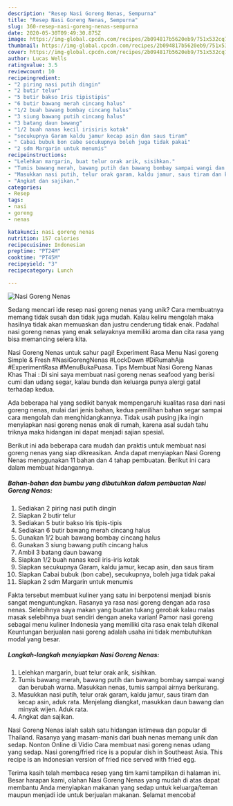 ```yaml
---
description: "Resep Nasi Goreng Nenas, Sempurna"
title: "Resep Nasi Goreng Nenas, Sempurna"
slug: 360-resep-nasi-goreng-nenas-sempurna
date: 2020-05-30T09:49:30.875Z
image: https://img-global.cpcdn.com/recipes/2b094817b5620eb9/751x532cq70/nasi-goreng-nenas-foto-resep-utama.jpg
thumbnail: https://img-global.cpcdn.com/recipes/2b094817b5620eb9/751x532cq70/nasi-goreng-nenas-foto-resep-utama.jpg
cover: https://img-global.cpcdn.com/recipes/2b094817b5620eb9/751x532cq70/nasi-goreng-nenas-foto-resep-utama.jpg
author: Lucas Wells
ratingvalue: 3.5
reviewcount: 10
recipeingredient:
- "2 piring nasi putih dingin"
- "2 butir telur"
- "5 butir bakso Iris tipistipis"
- "6 butir bawang merah cincang halus"
- "1/2 buah bawang bombay cincang halus"
- "3 siung bawang putih cincang halus"
- "3 batang daun bawang"
- "1/2 buah nanas kecil irisiris kotak"
- "secukupnya Garam kaldu jamur kecap asin dan saus tiram"
- " Cabai bubuk bon cabe secukupnya boleh juga tidak pakai"
- "2 sdm Margarin untuk menumis"
recipeinstructions:
- "Lelehkan margarin, buat telur orak arik, sisihkan."
- "Tumis bawang merah, bawang putih dan bawang bombay sampai wangi dan berubah warna. Masukkan nenas, tumis sampai airnya berkurang."
- "Masukkan nasi putih, telur orak garam, kaldu jamur, saus tiram dan kecap asin, aduk rata. Menjelang diangkat, masukkan daun bawang dan minyak wijen. Aduk rata."
- "Angkat dan sajikan."
categories:
- Resep
tags:
- nasi
- goreng
- nenas

katakunci: nasi goreng nenas 
nutrition: 157 calories
recipecuisine: Indonesian
preptime: "PT24M"
cooktime: "PT45M"
recipeyield: "3"
recipecategory: Lunch

---
```



![Nasi Goreng Nenas](https://img-global.cpcdn.com/recipes/2b094817b5620eb9/751x532cq70/nasi-goreng-nenas-foto-resep-utama.jpg)

Sedang mencari ide resep nasi goreng nenas yang unik? Cara membuatnya memang tidak susah dan tidak juga mudah. Kalau keliru mengolah maka hasilnya tidak akan memuaskan dan justru cenderung tidak enak. Padahal nasi goreng nenas yang enak selayaknya memiliki aroma dan cita rasa yang bisa memancing selera kita.

Nasi Goreng Nenas untuk sahur pagi! Experiment Rasa Menu Nasi goreng Simple &amp; Fresh #NasiGorengNenas #LockDown #DiRumahAja #ExperimentRasa #MenuBukaPuasa. Tips Membuat Nasi Goreng Nanas Khas Thai : Di sini saya membuat nasi goreng nenas seafood yang berisi cumi dan udang segar, kalau bunda dan keluarga punya alergi gatal terhadap kedua.

Ada beberapa hal yang sedikit banyak mempengaruhi kualitas rasa dari nasi goreng nenas, mulai dari jenis bahan, kedua pemilihan bahan segar sampai cara mengolah dan menghidangkannya. Tidak usah pusing jika ingin menyiapkan nasi goreng nenas enak di rumah, karena asal sudah tahu triknya maka hidangan ini dapat menjadi sajian spesial.


Berikut ini ada beberapa cara mudah dan praktis untuk membuat nasi goreng nenas yang siap dikreasikan. Anda dapat menyiapkan Nasi Goreng Nenas menggunakan 11 bahan dan 4 tahap pembuatan. Berikut ini cara dalam membuat hidangannya.

<!--inarticleads1-->

##### Bahan-bahan dan bumbu yang dibutuhkan dalam pembuatan Nasi Goreng Nenas:

1. Sediakan 2 piring nasi putih dingin
1. Siapkan 2 butir telur
1. Sediakan 5 butir bakso Iris tipis-tipis
1. Sediakan 6 butir bawang merah cincang halus
1. Gunakan 1/2 buah bawang bombay cincang halus
1. Gunakan 3 siung bawang putih cincang halus
1. Ambil 3 batang daun bawang
1. Siapkan 1/2 buah nanas kecil iris-iris kotak
1. Siapkan secukupnya Garam, kaldu jamur, kecap asin, dan saus tiram
1. Siapkan  Cabai bubuk (bon cabe), secukupnya, boleh juga tidak pakai
1. Siapkan 2 sdm Margarin untuk menumis


Fakta tersebut membuat kuliner yang satu ini berpotensi menjadi bisnis sangat menguntungkan. Rasanya ya rasa nasi goreng dengan ada rasa nenas. Selebihnya saya makan yang buatan tukang gerobak kalau malas masak selebihnya buat sendiri dengan aneka varian! Pamor nasi goreng sebagai menu kuliner Indonesia yang memiliki cita rasa enak telah dikenal Keuntungan berjualan nasi goreng adalah usaha ini tidak membutuhkan modal yang besar. 

<!--inarticleads2-->

##### Langkah-langkah menyiapkan Nasi Goreng Nenas:

1. Lelehkan margarin, buat telur orak arik, sisihkan.
1. Tumis bawang merah, bawang putih dan bawang bombay sampai wangi dan berubah warna. Masukkan nenas, tumis sampai airnya berkurang.
1. Masukkan nasi putih, telur orak garam, kaldu jamur, saus tiram dan kecap asin, aduk rata. Menjelang diangkat, masukkan daun bawang dan minyak wijen. Aduk rata.
1. Angkat dan sajikan.


Nasi Goreng Nenas ialah salah satu hidangan istimewa dan popular di Thailand. Rasanya yang masam-manis dari buah nenas memang unik dan sedap. Nonton Online di Vidio Cara membuat nasi goreng nenas udang yang sedap. Nasi goreng/fried rice is a popular dish in Southeast Asia. This recipe is an Indonesian version of fried rice served with fried egg. 

Terima kasih telah membaca resep yang tim kami tampilkan di halaman ini. Besar harapan kami, olahan Nasi Goreng Nenas yang mudah di atas dapat membantu Anda menyiapkan makanan yang sedap untuk keluarga/teman maupun menjadi ide untuk berjualan makanan. Selamat mencoba!
